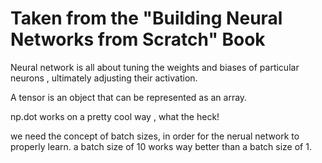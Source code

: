 # Taken from the "Building Neural Networks from Scratch" Book 

Neural network is all about tuning the weights and biases of particular neurons , ultimately adjusting their activation. 

A tensor is an object that can be represented as an array. 

np.dot works on a pretty cool way , what the heck!

we need the concept of batch sizes, in order for the nerual network to properly learn. a batch size of 10 works way better than a batch size of 1. 

